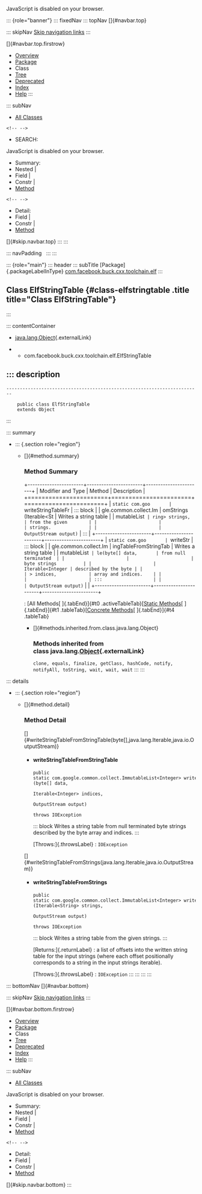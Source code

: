 <div>

JavaScript is disabled on your browser.

</div>

::: {role="banner"}
::: fixedNav
::: topNav
[]{#navbar.top}

::: skipNav
[Skip navigation links](#skip.navbar.top "Skip navigation links")
:::

[]{#navbar.top.firstrow}

-   [Overview](../../../../../../index.html)
-   [Package](package-summary.html)
-   Class
-   [Tree](package-tree.html)
-   [Deprecated](../../../../../../deprecated-list.html)
-   [Index](../../../../../../index-all.html)
-   [Help](../../../../../../help-doc.html)
:::

::: subNav
-   [All Classes](../../../../../../allclasses.html)

```{=html}
<!-- -->
```
-   SEARCH:

<div>

<div>

JavaScript is disabled on your browser.

</div>

</div>

<div>

-   Summary: 
-   Nested \| 
-   Field \| 
-   Constr \| 
-   [Method](#method.summary)

```{=html}
<!-- -->
```
-   Detail: 
-   Field \| 
-   Constr \| 
-   [Method](#method.detail)

</div>

[]{#skip.navbar.top}
:::
:::

::: navPadding
 
:::
:::

::: {role="main"}
::: header
::: subTitle
[Package]{.packageLabelInType} [com.facebook.buck.cxx.toolchain.elf](package-summary.html)
:::

## Class ElfStringTable {#class-elfstringtable .title title="Class ElfStringTable"}
:::

::: contentContainer
-   [java.lang.Object](http://docs.oracle.com/javase/7/docs/api/java/lang/Object.html?is-external=true "class or interface in java.lang"){.externalLink}

-   -   com.facebook.buck.cxx.toolchain.elf.ElfStringTable

::: description
-   

    ------------------------------------------------------------------------

        public class ElfStringTable
        extends Object
:::

::: summary
-   ::: {.section role="region"}
    -   []{#method.summary}

        ### Method Summary

        +-----------------------+-----------------------+-----------------------+
        | Modifier and Type     | Method                | Description           |
        +=======================+=======================+=======================+
        | `static com.goo       | `writeStringTableFr   | ::: block             |
        | gle.common.collect.Im | omStrings​(Iterable<St | Writes a string table |
        | mutableList<Integer>` | ring> strings,        | from the given        |
        |                       |                       | strings.              |
        |                       | OutputStream output)` | :::                   |
        +-----------------------+-----------------------+-----------------------+
        | `static com.goo       | `writeStr             | ::: block             |
        | gle.common.collect.Im | ingTableFromStringTab | Writes a string table |
        | mutableList<Integer>` | le​(byte[] data,       | from null terminated  |
        |                       |                       | byte strings          |
        |                       |      Iterable<Integer | described by the byte |
        |                       | > indices,            | array and indices.    |
        |                       |                       | :::                   |
        |                       | OutputStream output)` |                       |
        +-----------------------+-----------------------+-----------------------+

        : [All Methods[ ]{.tabEnd}]{#t0 .activeTableTab}[[Static
        Methods](javascript:show(1);)[ ]{.tabEnd}]{#t1
        .tableTab}[[Concrete
        Methods](javascript:show(8);)[ ]{.tabEnd}]{#t4 .tableTab}

        -   []{#methods.inherited.from.class.java.lang.Object}

            ### Methods inherited from class java.lang.[Object](http://docs.oracle.com/javase/7/docs/api/java/lang/Object.html?is-external=true "class or interface in java.lang"){.externalLink}

            `clone, equals, finalize, getClass, hashCode, notify, notifyAll, toString, wait, wait, wait`
    :::
:::

::: details
-   ::: {.section role="region"}
    -   []{#method.detail}

        ### Method Detail

        []{#writeStringTableFromStringTable(byte[],java.lang.Iterable,java.io.OutputStream)}

        -   #### writeStringTableFromStringTable

            ``` methodSignature
            public static com.google.common.collect.ImmutableList<Integer> writeStringTableFromStringTable​(byte[] data,
                                                                                                           Iterable<Integer> indices,
                                                                                                           OutputStream output)
                                                                                                    throws IOException
            ```

            ::: block
            Writes a string table from null terminated byte strings
            described by the byte array and indices.
            :::

            [Throws:]{.throwsLabel}
            :   `IOException`

        []{#writeStringTableFromStrings(java.lang.Iterable,java.io.OutputStream)}

        -   #### writeStringTableFromStrings

            ``` methodSignature
            public static com.google.common.collect.ImmutableList<Integer> writeStringTableFromStrings​(Iterable<String> strings,
                                                                                                       OutputStream output)
                                                                                                throws IOException
            ```

            ::: block
            Writes a string table from the given strings.
            :::

            [Returns:]{.returnLabel}
            :   a list of offsets into the written string table for the
                input strings (where each offset positionally
                corresponds to a string in the input strings iterable).

            [Throws:]{.throwsLabel}
            :   `IOException`
    :::
:::
:::
:::

::: bottomNav
[]{#navbar.bottom}

::: skipNav
[Skip navigation links](#skip.navbar.bottom "Skip navigation links")
:::

[]{#navbar.bottom.firstrow}

-   [Overview](../../../../../../index.html)
-   [Package](package-summary.html)
-   Class
-   [Tree](package-tree.html)
-   [Deprecated](../../../../../../deprecated-list.html)
-   [Index](../../../../../../index-all.html)
-   [Help](../../../../../../help-doc.html)
:::

::: subNav
-   [All Classes](../../../../../../allclasses.html)

<div>

<div>

JavaScript is disabled on your browser.

</div>

</div>

<div>

-   Summary: 
-   Nested \| 
-   Field \| 
-   Constr \| 
-   [Method](#method.summary)

```{=html}
<!-- -->
```
-   Detail: 
-   Field \| 
-   Constr \| 
-   [Method](#method.detail)

</div>

[]{#skip.navbar.bottom}
:::
